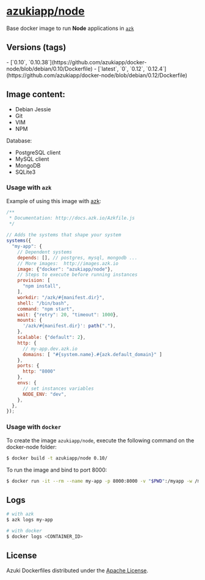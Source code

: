 [azukiapp/node](http://images.azk.io/#/node)
==================

Base docker image to run **Node** applications in [`azk`](http://azk.io)

Versions (tags)
---

<versions>
- [`0.10`, `0.10.38`](https://github.com/azukiapp/docker-node/blob/debian/0.10/Dockerfile)
- [`latest`, `0`, `0.12`, `0.12.4`](https://github.com/azukiapp/docker-node/blob/debian/0.12/Dockerfile)
</versions>

Image content:
---

- Debian Jessie
- Git
- VIM
- NPM

Database:

- PostgreSQL client
- MySQL client
- MongoDB
- SQLite3


### Usage with `azk`

Example of using this image with [azk](http://azk.io):

```js
/**
 * Documentation: http://docs.azk.io/Azkfile.js
 */
 
// Adds the systems that shape your system
systems({
  "my-app": {
    // Dependent systems
    depends: [], // postgres, mysql, mongodb ...
    // More images:  http://images.azk.io
    image: {"docker": "azukiapp/node"},
    // Steps to execute before running instances
    provision: [
      "npm install",
    ],
    workdir: "/azk/#{manifest.dir}",
    shell: "/bin/bash",
    command: "npm start",
    wait: {"retry": 20, "timeout": 1000},
    mounts: {
      '/azk/#{manifest.dir}': path("."),
    },
    scalable: {"default": 2},
    http: {
      // my-app.dev.azk.io
      domains: [ "#{system.name}.#{azk.default_domain}" ]
    },
    ports: {
      http: "8000"
    },
    envs: {
      // set instances variables
      NODE_ENV: "dev",
    },
  },
});
```

### Usage with `docker`

To create the image `azukiapp/node`, execute the following command on the docker-node folder:

```sh
$ docker build -t azukiapp/node 0.10/
```

To run the image and bind to port 8000:

```sh
$ docker run -it --rm --name my-app -p 8000:8000 -v "$PWD":/myapp -w /myapp azukiapp/node node server.js
```

Logs
---

```sh
# with azk
$ azk logs my-app

# with docker
$ docker logs <CONTAINER_ID>
```

## License

Azuki Dockerfiles distributed under the [Apache License](https://github.com/azukiapp/dockerfiles/blob/master/LICENSE).
